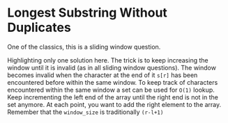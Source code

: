 # Longest Substring Without Duplicates

One of the classics, this is a sliding window question.

Highlighting only one solution here. The trick is to keep increasing the window until it is invalid (as in all sliding window questions). The window becomes invalid when the character at the end of it `s[r]` has been encountered before within the same window. To keep track of characters encountered within the same window a set can be used for `O(1)` lookup.
Keep incrementing the left end of the array until the right end is not in the set anymore. At each point, you want to add the right element to the array.
Remember that the `window_size` is traditionally `(r-l+1)`
